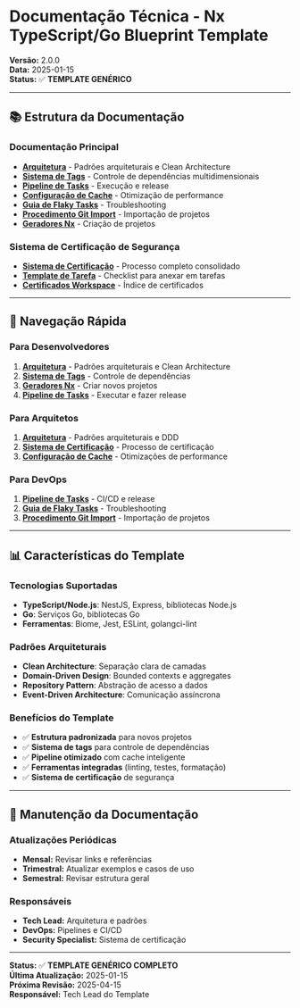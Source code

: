 # Documentação Técnica - Nx TypeScript/Go Blueprint Template

**Versão:** 2.0.0  
**Data:** 2025-01-15  
**Status:** ✅ **TEMPLATE GENÉRICO**

---

## 📚 **Estrutura da Documentação**

### **Documentação Principal**
- **[Arquitetura](ARCHITECTURE.md)** - Padrões arquiteturais e Clean Architecture
- **[Sistema de Tags](TAG_SYSTEM.md)** - Controle de dependências multidimensionais
- **[Pipeline de Tasks](TASK_PIPELINE.md)** - Execução e release
- **[Configuração de Cache](CACHE_CONFIGURATION.md)** - Otimização de performance
- **[Guia de Flaky Tasks](FLAKY_TASKS_GUIDE.md)** - Troubleshooting
- **[Procedimento Git Import](GIT_IMPORT_PROCEDURE.md)** - Importação de projetos
- **[Geradores Nx](NX_GENERATORS.md)** - Criação de projetos

### **Sistema de Certificação de Segurança**
- **[Sistema de Certificação](standards/SECURITY_CERTIFICATION_STANDARD.md)** - Processo completo consolidado
- **[Template de Tarefa](templates/SECURITY_CERTIFICATION_TASK_TEMPLATE.md)** - Checklist para anexar em tarefas
- **[Certificados Workspace](certificates/README.md)** - Índice de certificados

---

## 🎯 **Navegação Rápida**

### **Para Desenvolvedores**
1. **[Arquitetura](ARCHITECTURE.md)** - Padrões arquiteturais e Clean Architecture
2. **[Sistema de Tags](TAG_SYSTEM.md)** - Controle de dependências
3. **[Geradores Nx](NX_GENERATORS.md)** - Criar novos projetos
4. **[Pipeline de Tasks](TASK_PIPELINE.md)** - Executar e fazer release

### **Para Arquitetos**
1. **[Arquitetura](ARCHITECTURE.md)** - Padrões arquiteturais e DDD
2. **[Sistema de Certificação](standards/SECURITY_CERTIFICATION_STANDARD.md)** - Processo de certificação
3. **[Configuração de Cache](CACHE_CONFIGURATION.md)** - Otimizações de performance

### **Para DevOps**
1. **[Pipeline de Tasks](TASK_PIPELINE.md)** - CI/CD e release
2. **[Guia de Flaky Tasks](FLAKY_TASKS_GUIDE.md)** - Troubleshooting
3. **[Procedimento Git Import](GIT_IMPORT_PROCEDURE.md)** - Importação de projetos

---

## 📊 **Características do Template**

### **Tecnologias Suportadas**
- **TypeScript/Node.js**: NestJS, Express, bibliotecas Node.js
- **Go**: Serviços Go, bibliotecas Go
- **Ferramentas**: Biome, Jest, ESLint, golangci-lint

### **Padrões Arquiteturais**
- **Clean Architecture**: Separação clara de camadas
- **Domain-Driven Design**: Bounded contexts e aggregates
- **Repository Pattern**: Abstração de acesso a dados
- **Event-Driven Architecture**: Comunicação assíncrona

### **Benefícios do Template**
- ✅ **Estrutura padronizada** para novos projetos
- ✅ **Sistema de tags** para controle de dependências
- ✅ **Pipeline otimizado** com cache inteligente
- ✅ **Ferramentas integradas** (linting, testes, formatação)
- ✅ **Sistema de certificação** de segurança

---

## 🔄 **Manutenção da Documentação**

### **Atualizações Periódicas**
- **Mensal:** Revisar links e referências
- **Trimestral:** Atualizar exemplos e casos de uso
- **Semestral:** Revisar estrutura geral

### **Responsáveis**
- **Tech Lead:** Arquitetura e padrões
- **DevOps:** Pipelines e CI/CD
- **Security Specialist:** Sistema de certificação

---

**Status:** ✅ **TEMPLATE GENÉRICO COMPLETO**  
**Última Atualização:** 2025-01-15  
**Próxima Revisão:** 2025-04-15  
**Responsável:** Tech Lead do Template
